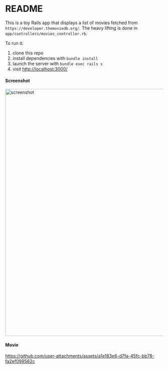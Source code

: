 # README

This is a toy Rails app that displays a list of movies fetched from `https://developer.themoviedb.org/`. The heavy lifting is done in `app/controllers/movies_controller.rb`.

To run it:
1. clone this repo
2. install dependencies with `bundle install`
3. launch the server with `bundle exec rails s`
4. visit [http://localhost:3000/](http://localhost:3000/)

#### Screenshot

<img width="785" alt="screenshot" src="https://github.com/user-attachments/assets/853b57b5-6f36-4d07-a553-f45b404c6c80">

#### Movie

https://github.com/user-attachments/assets/a1e183e6-d7fa-45fc-bb78-fa2ef099562c

